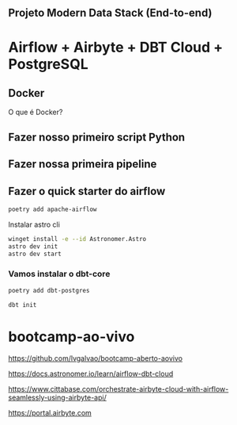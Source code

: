 ## Projeto Modern Data Stack (End-to-end)
# Airflow + Airbyte + DBT Cloud + PostgreSQL

## Docker

O que é Docker?

## Fazer nosso primeiro script Python

## Fazer nossa primeira pipeline

## Fazer o quick starter do airflow

```bash
poetry add apache-airflow
```
Instalar astro cli

```bash
winget install -e --id Astronomer.Astro
astro dev init
astro dev start
```

### Vamos instalar o dbt-core

```bash
poetry add dbt-postgres
```

```bash
dbt init
```

# bootcamp-ao-vivo

https://github.com/lvgalvao/bootcamp-aberto-aovivo

https://docs.astronomer.io/learn/airflow-dbt-cloud

https://www.cittabase.com/orchestrate-airbyte-cloud-with-airflow-seamlessly-using-airbyte-api/

https://portal.airbyte.com